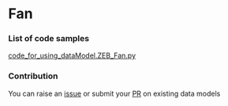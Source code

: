 # Fan

### List of code samples 

<!-- 50-List of code -->

<!-- [code entry](link) -->
[code_for_using_dataModel.ZEB_Fan.py](https://github.com/smart-data-models/dataModel.ZEB/blob/master/Fan/code/code_for_using_dataModel.ZEB_Fan.py)


<!-- /50-List of code -->

### Contribution
You can raise an [issue](https://github.com/smart-data-models/dataModel.ZEB/issues) or submit your [PR](https://github.com/smart-data-models/dataModel.ZEB/pulls) on existing data models
